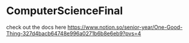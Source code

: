 # ComputerScienceFinal

check out the docs here
https://www.notion.so/senior-year/One-Good-Thing-327d4bacb64748e996a0271b6b8e6eb9?pvs=4
